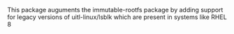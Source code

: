 This package auguments the immutable-rootfs package by adding support for legacy
versions of uitl-linux/lsblk which are present in systems like RHEL 8

